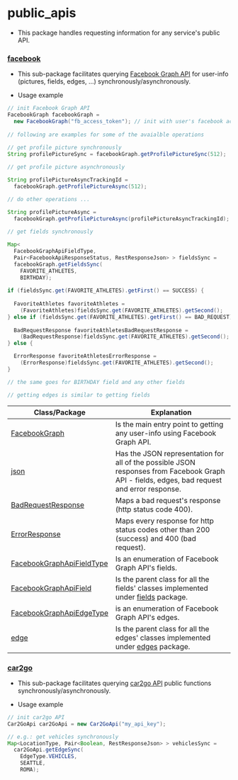 # public_apis

+ This package handles requesting information for any service's public API.

### [facebook](https://github.com/vangav/vos_backend/tree/master/src/com/vangav/backend/public_apis/facebook)

+ This sub-package facilitates querying [Facebook Graph API](https://developers.facebook.com/docs/graph-api) for user-info (pictures, fields, edges, ...) synchronously/asynchronously.

+ Usage example
```java
// init Facebook Graph API
FacebookGraph facebookGraph =
  new FacebookGraph("fb_access_token"); // init with user's facebook access token
  
// following are examples for some of the avaialble operations
  
// get profile picture synchronously
String profilePictureSync = facebookGraph.getProfilePictureSync(512);

// get profile picture asynchronously

String profilePictureAsyncTrackingId =
  facebookGraph.getProfilePictureAsync(512);

// do other operations ...

String profilePictureAsync =
  facebookGraph.getProfilePictureAsync(profilePictureAsyncTrackingId);
  
// get fields synchronously

Map<
  FacebookGraphApiFieldType,
  Pair<FacebookApiResponseStatus, RestResponseJson> > fieldsSync =
  facebookGraph.getFieldsSync(
    FAVORITE_ATHLETES,
    BIRTHDAY);
    
if (fieldsSync.get(FAVORITE_ATHLETES).getFirst() == SUCCESS) {
  
  FavoriteAthletes favoriteAthletes =
    (FavoriteAthletes)fieldsSync.get(FAVORITE_ATHLETES).getSecond();
} else if (fieldsSync.get(FAVORITE_ATHLETES).getFirst() == BAD_REQUEST) {
  
  BadRequestResponse favoriteAthletesBadRequestResponse =
    (BadRequestResponse)fieldsSync.get(FAVORITE_ATHLETES).getSecond();
} else {

  ErrorResponse favoriteAthletesErrorResponse =
    (ErrorResponse)fieldsSync.get(FAVORITE_ATHLETES).getSecond();
}

// the same goes for BIRTHDAY field and any other fields

// getting edges is similar to getting fields
```

| Class/Package | Explanation |
| ------------- | ----------- |
| [FacebookGraph](https://github.com/vangav/vos_backend/blob/master/src/com/vangav/backend/public_apis/facebook/FacebookGraph.java) | Is the main entry point to getting any user-info using Facebook Graph API. |
| [json](https://github.com/vangav/vos_backend/tree/master/src/com/vangav/backend/public_apis/facebook/json) | Has the JSON representation for all of the possible JSON responses from Facebook Graph API - fields, edges, bad request and error response. |
| [BadRequestResponse](https://github.com/vangav/vos_backend/blob/master/src/com/vangav/backend/public_apis/facebook/json/BadRequestResponse.java) | Maps a bad request's response (http status code 400). |
| [ErrorResponse](https://github.com/vangav/vos_backend/blob/master/src/com/vangav/backend/public_apis/facebook/json/ErrorResponse.java) | Maps every response for http status codes other than 200 (success) and 400 (bad request). |
| [FacebookGraphApiFieldType](https://github.com/vangav/vos_backend/blob/master/src/com/vangav/backend/public_apis/facebook/json/fields/FacebookGraphApiFieldType.java) | Is an enumeration of Facebook Graph API's fields. |
| [FacebookGraphApiField](https://github.com/vangav/vos_backend/blob/master/src/com/vangav/backend/public_apis/facebook/json/fields/FacebookGraphApiField.java) | Is the parent class for all the fields' classes implemented under [fields](https://github.com/vangav/vos_backend/tree/master/src/com/vangav/backend/public_apis/facebook/json/fields) package. |
| [FacebookGraphApiEdgeType](https://github.com/vangav/vos_backend/blob/master/src/com/vangav/backend/public_apis/facebook/json/edges/FacebookGraphApiEdgeType.java) | is an enumeration of Facebook Graph API's edges. |
| [edge](https://github.com/vangav/vos_backend/tree/master/src/com/vangav/backend/public_apis/facebook/json/edges/edge) | Is the parent class for all the edges' classes implemented under [edges](https://github.com/vangav/vos_backend/tree/master/src/com/vangav/backend/public_apis/facebook/json/edges) package. |

### [car2go](https://github.com/vangav/vos_backend/tree/master/src/com/vangav/backend/public_apis/car2go)

+ This sub-package facilitates querying [car2go API](https://github.com/car2go/openAPI) public functions synchronously/asynchronously.

+ Usage example
```java
// init car2go API
Car2GoApi car2GoApi = new Car2GoApi("my_api_key");

// e.g.: get vehicles synchronously
Map<LocationType, Pair<Boolean, RestResponseJson> > vehiclesSync =
  car2GoApi.getEdgeSync(
    EdgeType.VEHICLES,
    SEATTLE,
    ROMA);
```






